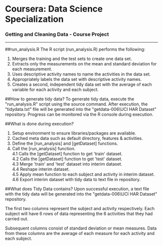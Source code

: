 # Coursera: Data Science Specialization
### Getting and Cleaning Data - Course Project
--------------------------------------------------------------------------
##run_analysis.R
The R script (run_analysis.R) performs the following:

1. Merges the training and the test sets to create one data set.
2. Extracts only the measurements on the mean and standard deviation for each measurement.
3. Uses descriptive activity names to name the activities in the data set.
4. Appropriately labels the data set with descriptive activity names.
5. Creates a second, independent tidy data set with the average of each variable for each activity and each subject.

##How to generate tidy data?
To generate tidy data, execute the "run_analysis.R" script using the source command. After execution, the "tidydata.txt" file will be generated into the "getdata-006\UCI HAR Dataset" repository. Progress can be monitored via the R console during execution.

##What is done during execution?
1. Setup environment to ensure libraries/packages are available.
2. Cached meta data such as default directory, features & activities.
3. Define the [run_analysis] and [getDataset] functions.
4. Call the [run_analysis] function.
<br>4.1 Calls the [getDataset] function to get 'train' dataset.
<br>4.2 Calls the [getDataset] function to get 'test' dataset.
<br>4.3 Merge 'train' and 'test' dataset into interim dataset.
<br>4.4 Reshape interim dataset.
<br>4.5 Apply mean function to each subject and activity in interim dataset.
<br>4.6 Export interim dataset with tidy data to text file in repository.

##What does Tidy Data contains?
Upon successful execution, a text file with the tidy data will be generated into the "getdata-006\UCI HAR Dataset" repository.

The first two columns represent the subject and activity respectively. Each subject will have 6 rows of data representing the 6 activities that they had carried out.

Subsequent columns consist of standard deviation or mean measures. Data from these columns are the average of each measure for each activity and each subject.
